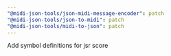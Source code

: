 ```yaml
---
"@midi-json-tools/json-midi-message-encoder": patch
"@midi-json-tools/json-to-midi": patch
"@midi-json-tools/midi-to-json": patch
---
```


Add symbol definitions for jsr score
